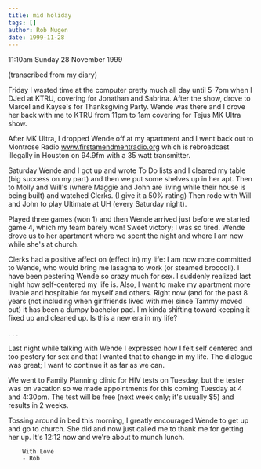 ```yaml
---
title: mid holiday
tags: []
author: Rob Nugen
date: 1999-11-28
---
```


<p class=date>11:10am Sunday 28 November 1999</p>
<p class=note>(transcribed from my diary)</p>

Friday I wasted time at the computer pretty much all day until 5-7pm
when I DJed at KTRU, covering for Jonathan and Sabrina.  After the show,
drove to Marcel and Kayse's for Thanksgiving Party.  Wende was 
there and I drove her back with me to KTRU from 11pm to 1am covering for
Tejus MK Ultra show.

After MK Ultra, I dropped Wende off at my apartment and I 
went back out to Montrose Radio <a
href="http:www.firstamendmentradio.org">www.firstamendmentradio.org</a>
which is rebroadcast illegally in Houston on 94.9fm with a 35 watt
transmitter.

Saturday Wende and I got up and wrote To Do lists and I cleared my table
(big success on my part) and then we put some shelves up in her apt.
Then to Molly and Will's (where Maggie and John are living while their
house is being built) and watched Clerks.  (I give it a 50% rating) Then
rode with Will and John to play Ultimate at UH (every Saturday night).

Played three games (won 1) and then Wende arrived just before we started
game 4, which my team barely won!  Sweet victory; I was so tired.  Wende
drove us to her apartment where we spent the night and where I am now
while she's at church.

  Clerks had a positive affect on (effect in) my life:  I am now more
committed to Wende, who would bring me lasagna to work (or steamed
broccoli).  I have been pestering Wende so crazy much for sex.  I
suddenly realized last night how self-centered my life is.  Also, I want
to make
my apartment more livable and hospitable for myself and others.  Right
now (and for the past 8 years (not including when girlfriends lived with
me) since Tammy moved out) it has been a dumpy bachelor pad.  I'm kinda
shifting toward keeping it fixed up and cleaned up.  Is this a new era
in my life?

.
.
.

Last night while talking with Wende I expressed how I felt self centered
and too pestery for sex and that I wanted that to change in my life. 
The dialogue was great; I want to continue it as far as we can.

We went to Family Planning clinic for HIV tests on Tuesday, but the
tester was on vacation so we made appointments for this coming Tuesday
at 4 and 4:30pm.  The test will be free (next week only; it's usually
$5) and results in 2 weeks.

Tossing around in bed this morning, I greatly encouraged Wende to get up
and go to church.  She did and now just called me to thank me for
getting her up.  It's 12:12 now and we're about to munch lunch.

        With Love
        - Rob
